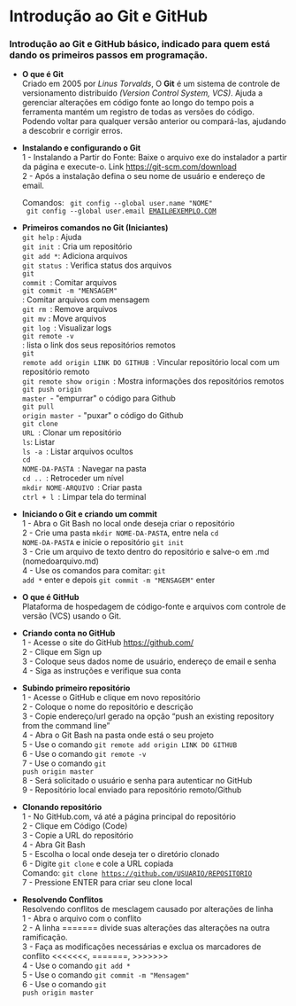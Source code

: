 # Introdução ao Git e GitHub

### Introdução ao Git e GitHub básico, indicado para quem está dando os primeiros passos em programação. 





- **O que é Git** <br />
Criado em 2005 por *Linus Torvalds*, O **Git** é um sistema de controle de versionamento distribuído *(Version Control System, VCS)*. Ajuda a gerenciar alterações em código fonte ao longo do tempo pois a ferramenta mantém um registro de todas as versões do código. Podendo voltar para qualquer versão anterior ou compará-las, ajudando a descobrir e corrigir erros.

- **Instalando e configurando o Git** <br />
  1 - Instalando a Partir do Fonte: Baixe o arquivo exe do instalador a partir da página e execute-o. Link https://git-scm.com/download <br />
  2 - Após a instalação defina o seu nome de usuário e endereço de email. <br />

  Comandos:
  <code> git config --global user.name "NOME" </code> <br />
  <code> git config --global user.email EMAIL@EXEMPLO.COM </code> <br />

- **Primeiros comandos no Git (Iniciantes)** <br />
<code>git help</code> : Ajuda  <br />
<code>git init </code>: Cria um repositório <br />
<code>git add *</code>: Adiciona arquivos <br />
<code>git status </code>: Verifica status dos arquivos <br />
<code>git commit </code>: Comitar arquivos <br />
<code>git commit -m "MENSAGEM" </code>: Comitar arquivos com mensagem <br />
<code>git rm </code>: Remove arquivos <br />
<code>git mv</code> : Move arquivos <br />
<code>git log </code>: Visualizar logs <br />
<code>git remote -v </code>: lista o link dos seus repositórios remotos <br />
<code>git remote add origin LINK DO GITHUB </code>: Vincular repositório local com um repositório remoto <br />
<code>git remote show origin </code>: Mostra informações dos repositórios remotos <br />
<code>git push origin master </code>- "empurrar" o código para Github <br />
<code>git pull origin master </code>- "puxar" o código do Github <br />
<code>git clone URL </code>:  Clonar um repositório <br />
<code>ls</code>: Listar <br />
<code>ls -a </code>: Listar arquivos ocultos <br />
<code>cd NOME-DA-PASTA </code>: Navegar na pasta <br />
<code>cd .. </code>: Retroceder um nível <br />
<code>mkdir NOME-ARQUIVO </code>: Criar pasta <br />
<code>ctrl + l </code>: Limpar tela do terminal  <br />

- **Iniciando o Git e criando um commit** <br />
1 - Abra o Git Bash no local onde deseja criar o repositório <br />
2 - Crie uma pasta <code>mkdir NOME-DA-PASTA</code>, entre nela <code>cd NOME-DA-PASTA</code> e inicie o repositório <code>git init</code> <br />
3 - Crie um arquivo de texto dentro do repositório e salve-o em .md (nomedoarquivo.md) <br />
4 - Use os comandos para comitar:  <code>git add *</code> enter  e depois <code>git commit -m "MENSAGEM"</code> enter <br />

- **O que é GitHub** <br />
Plataforma de hospedagem de código-fonte e arquivos com controle de versão (VCS) usando o Git.  <br />

- **Criando conta no GitHub** <br />
1 - Acesse o site do GitHub https://github.com/ <br />
2 - Clique em Sign up <br />
3 - Coloque seus dados nome de usuário, endereço de email e senha <br />
4 - Siga as instruções e verifique sua conta <br />

- **Subindo primeiro repositório** <br />
1 - Acesse o GitHub e clique em novo repositório <br />
2 - Coloque o nome do repositório e descrição <br />
3 - Copie endereço/url gerado na opção “push an existing repository from the command line” <br />
4 - Abra o Git Bash na pasta onde está o seu projeto <br />
5 - Use o comando <code>git remote add origin LINK DO GITHUB</code> <br />
6 - Use o comando <code>git remote -v</code> <br /> 
7 - Use o comando <code>git push origin master</code>  <br />
8 - Será solicitado o usuário e senha para autenticar no GitHub <br />
9 - Repositório local enviado para repositório remoto/Github <br />

- **Clonando repositório** <br />
1 - No GitHub.com, vá até a página principal do repositório <br />
2 - Clique em Código (Code) <br />
3 - Copie a URL do repositório <br />
4 - Abra Git Bash <br />
5 - Escolha o local onde deseja ter o diretório clonado <br />
6 - Digite <code>git clone</code> e cole a URL copiada <br />
Comando:  <code>git clone https://github.com/USUARIO/REPOSITORIO</code> <br />
7 - Pressione ENTER para criar seu clone local <br />

- **Resolvendo Conflitos** <br />
Resolvendo conflitos de mesclagem causado por alterações de linha <br />
1 - Abra o arquivo com o conflito <br />
2 - A linha ======= divide suas alterações das alterações na outra ramificação.  <br />
3 - Faça as modificações necessárias e exclua os marcadores de conflito <<<<<<<, =======, >>>>>>> <br />
4 - Use o comando <code>git add *</code> <br />
5 - Use o comando <code>git commit -m "Mensagem"</code> <br />
6 - Use o comando <code>git push origin master</code> <br />
